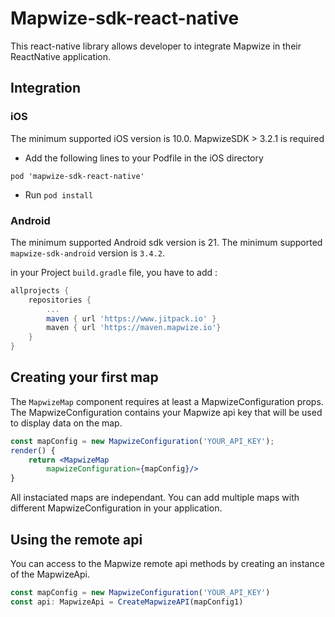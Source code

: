 # Mapwize-sdk-react-native

This react-native library allows developer to integrate Mapwize in their ReactNative application.

## Integration

### iOS

The minimum supported iOS version is 10.0.
MapwizeSDK > 3.2.1 is required

- Add the following lines to your Podfile in the iOS directory

```
pod 'mapwize-sdk-react-native'
```

- Run `pod install`

### Android

The minimum supported Android sdk version is 21.
The minimum supported `mapwize-sdk-android` version is `3.4.2`.

in your Project `build.gradle` file, you have to add :

```groovy
allprojects {
    repositories {
        ...
        maven { url 'https://www.jitpack.io' }
        maven { url 'https://maven.mapwize.io'}
    }
}
```

## Creating your first map

The `MapwizeMap` component requires at least a MapwizeConfiguration props. The MapwizeConfiguration contains your Mapwize api key that will be used to display data on the map.

```jsx
const mapConfig = new MapwizeConfiguration('YOUR_API_KEY');
render() {
    return <MapwizeMap
        mapwizeConfiguration={mapConfig}/>
}

```

All instaciated maps are independant. You can add multiple maps with different MapwizeConfiguration in your application.

## Using the remote api

You can access to the Mapwize remote api methods by creating an instance of the MapwizeApi.

```javascript
const mapConfig = new MapwizeConfiguration('YOUR_API_KEY')
const api: MapwizeApi = CreateMapwizeAPI(mapConfig1)
```
